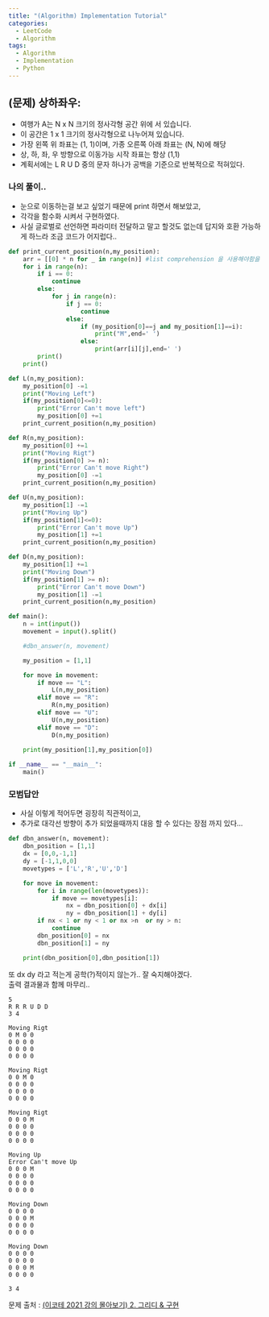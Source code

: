 ```yaml
---
title: "(Algorithm) Implementation Tutorial"
categories:
  - LeetCode
  - Algorithm
tags:
  - Algorithm
  - Implementation
  - Python
---
```


## **(문제) 상하좌우:**
- 여행가 A는 N x N 크기의 정사각형 공간 위에 서 있습니다.
- 이 공간은 1 x 1 크기의 정사각형으로 나누어져 있습니다.
- 가장 왼쪽 위 좌표는 (1, 1)이며, 가종 오른쪽 아래 좌표는 (N, N)에 해당
- 상, 하, 좌, 우 방향으로 이동가능 시작 좌표는 항상 (1,1)
- 계획서에는 L R U D 중의 문자 하나가 공백을 기준으로 반복적으로 적혀있다.

### 나의 풀이..
- 눈으로 이동하는걸 보고 싶었기 때문에 print 하면서 해보았고, 
- 각각을 함수화 시켜서 구현하였다.
- 사실 글로벌로 선언하면 파라미터 전달하고 말고 할것도 없는데 답지와 호환 가능하게 하느라 조금 코드가 어지럽다..

```python 
def print_current_position(n,my_position):
    arr = [[0] * n for _ in range(n)] #list comprehension 을 사용해야함을 잊지 말자
    for i in range(n):
        if i == 0:
            continue
        else:
            for j in range(n):
                if j == 0:
                    continue
                else:
                    if (my_position[0]==j and my_position[1]==i):
                        print("M",end=' ')
                    else:
                        print(arr[i][j],end=' ')
        print()
    print()

def L(n,my_position):
    my_position[0] -=1
    print("Moving Left")
    if(my_position[0]<=0):
        print("Error Can't move left")
        my_position[0] +=1
    print_current_position(n,my_position)

def R(n,my_position):
    my_position[0] +=1
    print("Moving Rigt")
    if(my_position[0] >= n):
        print("Error Can't move Right")
        my_position[0] -=1
    print_current_position(n,my_position)

def U(n,my_position):
    my_position[1] -=1
    print("Moving Up")
    if(my_position[1]<=0):
        print("Error Can't move Up")
        my_position[1] +=1
    print_current_position(n,my_position)

def D(n,my_position):
    my_position[1] +=1
    print("Moving Down")
    if(my_position[1] >= n):
        print("Error Can't move Down")
        my_position[1] -=1
    print_current_position(n,my_position)

def main():
    n = int(input())
    movement = input().split()

    #dbn_answer(n, movement)

    my_position = [1,1]

    for move in movement:
        if move == "L":
            L(n,my_position)
        elif move == "R":
            R(n,my_position)
        elif move == "U":
            U(n,my_position)
        elif move == "D":
            D(n,my_position)

    print(my_position[1],my_position[0])
    
if __name__ == "__main__":
    main()
```

### 모범답안
- 사실 이렇게 적어두면 굉장히 직관적이고, 
- 추가로 대각선 방향이 추가 되었을때까지 대응 할 수 있다는 장점 까지 있다...

```python
def dbn_answer(n, movement):
    dbn_position = [1,1]
    dx = [0,0,-1,1]
    dy = [-1,1,0,0]
    movetypes = ['L','R','U','D']

    for move in movement:
        for i in range(len(movetypes)):
            if move == movetypes[i]:
                nx = dbn_position[0] + dx[i]
                ny = dbn_position[1] + dy[i]
        if nx < 1 or ny < 1 or nx >n  or ny > n:
            continue
        dbn_position[0] = nx
        dbn_position[1] = ny

    print(dbn_position[0],dbn_position[1])
```

또 dx dy 라고 적는게 공학(?)적이지 않는가.. 잘 숙지해야겠다.  
출력 결과물과 함께 마무리..

```
5   
R R R U D D
3 4

Moving Rigt
0 M 0 0 
0 0 0 0 
0 0 0 0 
0 0 0 0 

Moving Rigt
0 0 M 0 
0 0 0 0 
0 0 0 0 
0 0 0 0 

Moving Rigt
0 0 0 M 
0 0 0 0 
0 0 0 0 
0 0 0 0 

Moving Up
Error Can't move Up
0 0 0 M 
0 0 0 0 
0 0 0 0 
0 0 0 0 

Moving Down
0 0 0 0 
0 0 0 M 
0 0 0 0 
0 0 0 0 

Moving Down
0 0 0 0 
0 0 0 0 
0 0 0 M 
0 0 0 0 

3 4
```

문제 출처 : [(이코테 2021 강의 몰아보기) 2. 그리디 & 구현](https://youtu.be/2zjoKjt97vQ?si=CcJzV6PhIw2xKbab&t=2253)